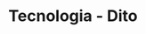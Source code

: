 ---
layout: blog_by_category
category: tecnologia
permalink: /tecnologia/
title: Tecnologia - Dito
---